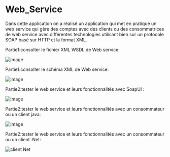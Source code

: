 # Web_Service

Dans cette application on a réalisé un application qui met en pratique un web service qui gère
des comptes avec des clients ou des consommatrices de web service avec différentes technologies
utilisant bien sur un protocole SOAP basé sur HTTP et la format XML.

Partie1:consolter le fichier XML WSDL de Web service:

![image](https://user-images.githubusercontent.com/102171677/163504507-b153aab4-21b0-47ee-967f-64e74eef4c64.png)

Partie1:consolter le schéma XML de Web service:

![image](https://user-images.githubusercontent.com/102171677/163504682-03f40998-1b9f-493b-b21d-c847bbc0e177.png)

Partie2:tester le web service et leurs fonctionnalités avec SoapUI :

![image](https://user-images.githubusercontent.com/102171677/163504915-92cb5347-8c1e-4d75-91c7-c99ee9848502.png)

Partie2:tester le web service et leurs fonctionnalités avec un consommateur ou un client java:

![image](https://user-images.githubusercontent.com/102171677/163505116-d3a14d9b-7ff5-403d-bac3-aaa4f8998818.png)

Partie2:tester le web service et leurs fonctionnalités avec un consommateur ou un client .Net:

![client Net](https://user-images.githubusercontent.com/102171677/163505187-7ad1953a-298f-4bbd-8db2-7bc3a72b460b.png)
